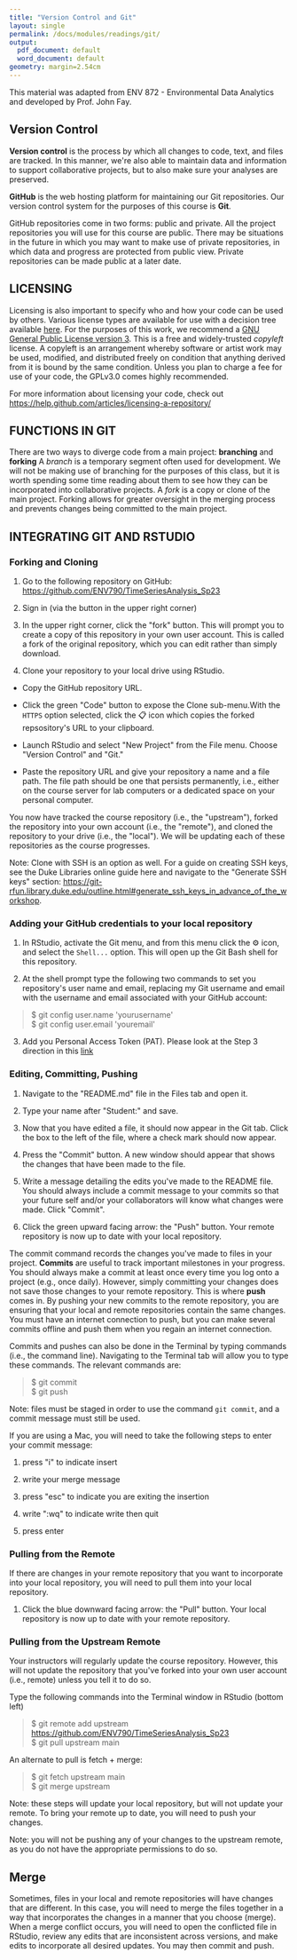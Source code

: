 ```yaml
---
title: "Version Control and Git"
layout: single
permalink: /docs/modules/readings/git/
output:
  pdf_document: default
  word_document: default
geometry: margin=2.54cm
---
```


This material was adapted from ENV 872 - Environmental Data Analytics and developed by Prof. John Fay.

## Version Control

**Version control** is the process by which all changes to code, text, and files are tracked. In this manner, we're also able to maintain data and information to support collaborative projects, but to also make sure your analyses are preserved.

**GitHub** is the web hosting platform for maintaining our Git repositories. Our version control system for the purposes of this course is **Git**. 

GitHub repositories come in two forms: public and private. All the project repositories you will use for this course are public. There may be situations in the future in which you may want to make use of private repositories, in which data and progress are protected from public view. Private repositories can be made public at a later date.

## LICENSING

Licensing is also important to specify who and how your code can be used by others. Various license types are available for use with a decision tree available [here](https://choosealicense.com/). For the purposes of this work, we recommend a [GNU General Public License version 3](https://choosealicense.com/licenses/gpl-3.0/). This is a free and widely-trusted *copyleft* license. A copyleft is an arrangement whereby software or artist work may be used, modified, and distributed freely on condition that anything derived from it is bound by the same condition. Unless you plan to charge a fee for use of your code, the GPLv3.0 comes highly recommended.

For more information about licensing your code, check out https://help.github.com/articles/licensing-a-repository/

## FUNCTIONS IN GIT

There are two ways to diverge code from a main project: **branching** and **forking**
A *branch* is a temporary segment often used for development. We will not be making use of branching for the purposes of this class, but it is worth spending some time reading about them to see how they can be incorporated into collaborative projects. 
A *fork* is a copy or clone of the main project. Forking allows for greater oversight in the merging process and prevents changes being committed to the main project.  

## INTEGRATING GIT AND RSTUDIO

### Forking and Cloning 

1. Go to the following repository on GitHub: https://github.com/ENV790/TimeSeriesAnalysis_Sp23

2. Sign in (via the button in the upper right corner) 

3. In the upper right corner, click the "fork" button. This will prompt you to create a copy of this repository in your own user account. This is called a fork of the original repository, which you can edit rather than simply download. 

4. Clone your repository to your local drive using RStudio. <br>

 * Copy the GitHub repository URL. <br>

 * Click the green "Code" button to expose the Clone sub-menu.With the `HTTPS` option selected, click the :clipboard: icon which copies the forked repsository's URL to your clipboard. <br>

 * Launch RStudio and select "New Project" from the File menu. Choose "Version Control" and "Git." <br>

 * Paste the repository URL and give your repository a name and a file path. The file path should be one that persists permanently, i.e., either on the course server for lab computers or a dedicated space on your personal computer. <br>

You now have tracked the course repository (i.e., the "upstream"), forked the repository into your own account (i.e., the "remote"), and cloned the repository to your drive (i.e., the "local"). We will be updating each of these repositories as the course progresses. <br>

Note: Clone with SSH is an option as well. For a guide on creating SSH keys, see the Duke Libraries online guide here and navigate to the "Generate SSH keys" section:  https://git-rfun.library.duke.edu/outline.html#generate_ssh_keys_in_advance_of_the_workshop. <br>

### Adding your GitHub credentials to your local repository

1. In RStudio, activate the Git menu, and from this menu click the :gear: icon, and select the `Shell...` option. This will open up the Git Bash shell for this repository. <br> 

2. At the shell prompt type the following two commands to set you repository's user name and email, replacing my Git username and email with the username and email associated with your GitHub account: <br>

> $ git config user.name 'yourusername' <br> 
> $ git config user.email 'youremail' <br>

3. Add you Personal Access Token (PAT). Please look at the Step 3 direction in this [link](https://env872.github.io/setup/github.html)

### Editing, Committing, Pushing

1. Navigate to the "README.md" file in the Files tab and open it. <br>

2. Type your name after "Student:" and save. <br>

3. Now that you have edited a file, it should now appear in the Git tab. Click the box to the left of the file, where a check mark should now appear. <br>

4. Press the "Commit" button. A new window should appear that shows the changes that have been made to the file. <br> 

5. Write a message detailing the edits you've made to the README file. You should always include a commit message to your commits so that your future self and/or your collaborators will know what changes were made. Click "Commit".

6. Click the green upward facing arrow: the "Push" button. Your remote repository is now up to date with your local repository. 

The commit command records the changes you've made to files in your project. **Commits** are useful to track important milestones in your progress. You should always make a commit at least once every time you log onto a project (e.g., once daily). However, simply committing your changes does not save those changes to your remote repository. This is where **push** comes in. By pushing your new commits to the remote repository, you are ensuring that your local and remote repositories contain the same changes. You must have an internet connection to push, but you can make several commits offline and push them when you regain an internet connection.

Commits and pushes can also be done in the Terminal by typing commands (i.e., the command line). Navigating to the Terminal tab will allow you to type these commands. The relevant commands are: 

> $ git commit <br>
> $ git push

Note: files must be staged in order to use the command `git commit`, and a commit message must still be used.

If you are using a Mac, you will need to take the following steps to enter your commit message: 

1. press "i" to indicate insert

2. write your merge message

3. press "esc" to indicate you are exiting the insertion

4. write ":wq" to indicate write then quit

5. press enter

### Pulling from the Remote

If there are changes in your remote repository that you want to incorporate into your local repository, you will need to pull them into your local repository. 

1. Click the blue downward facing arrow: the "Pull" button. Your local repository is now up to date with your remote repository. 

### Pulling from the Upstream Remote

Your instructors will regularly update the course repository. However, this will not update the repository that you've forked into your own user account (i.e., remote) unless you tell it to do so. <br>

Type the following commands into the Terminal window in RStudio (bottom left) <br>

> $ git remote add upstream https://github.com/ENV790/TimeSeriesAnalysis_Sp23<br>
> $ git pull upstream main<br>

An alternate to pull is fetch + merge: <br>

> $ git fetch upstream main <br>
> $ git merge upstream <br>

Note: these steps will update your local repository, but will not update your remote. To bring your remote up to date, you will need to push your changes. <br>

Note: you will not be pushing any of your changes to the upstream remote, as you do not have the appropriate permissions to do so. <br>

## Merge

Sometimes, files in your local and remote repositories will have changes that are different. In this case, you will need to merge the files together in a way that incorporates the changes in a manner that you choose (merge). When a merge conflict occurs, you will need to open the conflicted file in RStudio, review any edits that are inconsistent across versions, and make edits to incorporate all desired updates. You may then commit and push. <br>


